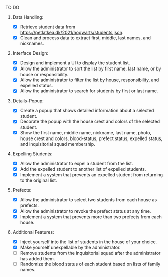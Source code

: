 TO DO

1. Data Handling:

   - [x] Retrieve student data from https://petlatkea.dk/2021/hogwarts/students.json.
   - [x] Clean and process data to extract first, middle, last names, and nicknames.

2. Interface Design:

   - [x] Design and implement a UI to display the student list.
   - [x] Allow the administrator to sort the list by first name, last name, or by house or responsibility.
   - [x] Allow the administrator to filter the list by house, responsibility, and expelled status.
   - [x] Allow the administrator to search for students by first or last name.

3. Details-Popup:

   - [x] Create a popup that shows detailed information about a selected student.
   - [x] Decorate the popup with the house crest and colors of the selected student.
   - [x] Show the first name, middle name, nickname, last name, photo, house crest and colors, blood-status, prefect status, expelled status, and inquisitorial squad membership.

4. Expelling Students:

   - [x] Allow the administrator to expel a student from the list.
   - [x] Add the expelled student to another list of expelled students.
   - [x] Implement a system that prevents an expelled student from returning to the original list.

5. Prefects:

   - [x] Allow the administrator to select two students from each house as prefects.
   - [x] Allow the administrator to revoke the prefect status at any time.
   - [x] Implement a system that prevents more than two prefects from each house.

6. Additional Features:

   - [x] Inject yourself into the list of students in the house of your choice.
   - [x] Make yourself unexpellable by the administrator.
   - [ ] Remove students from the inquisitorial squad after the administrator has added them.
   - [ ] Randomize the blood status of each student based on lists of family names.
